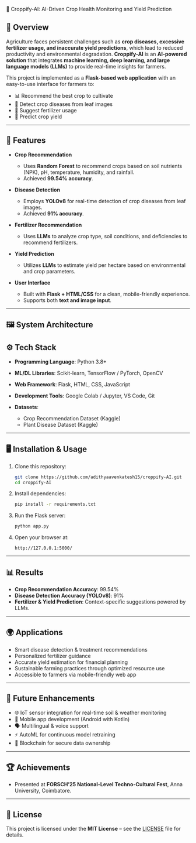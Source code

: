 🌾 Croppify-AI: AI-Driven Crop Health Monitoring and Yield Prediction

## 📌 Overview

Agriculture faces persistent challenges such as **crop diseases, excessive fertilizer usage, and inaccurate yield predictions**, which lead to reduced productivity and environmental degradation.
**Croppify-AI** is an **AI-powered solution** that integrates **machine learning, deep learning, and large language models (LLMs)** to provide real-time insights for farmers.

This project is implemented as a **Flask-based web application** with an easy-to-use interface for farmers to:

* 📊 Recommend the best crop to cultivate
* 🦠 Detect crop diseases from leaf images
* 🌱 Suggest fertilizer usage
* 🌾 Predict crop yield

---

## 🚀 Features

* **Crop Recommendation**

  * Uses **Random Forest** to recommend crops based on soil nutrients (NPK), pH, temperature, humidity, and rainfall.
  * Achieved **99.54% accuracy**.

* **Disease Detection**

  * Employs **YOLOv8** for real-time detection of crop diseases from leaf images.
  * Achieved **91% accuracy**.

* **Fertilizer Recommendation**

  * Uses **LLMs** to analyze crop type, soil conditions, and deficiencies to recommend fertilizers.

* **Yield Prediction**

  * Utilizes **LLMs** to estimate yield per hectare based on environmental and crop parameters.

* **User Interface**

  * Built with **Flask + HTML/CSS** for a clean, mobile-friendly experience.
  * Supports both **text and image input**.

---

## 🖼️ System Architecture

## ⚙️ Tech Stack

* **Programming Language**: Python 3.8+
* **ML/DL Libraries**: Scikit-learn, TensorFlow / PyTorch, OpenCV
* **Web Framework**: Flask, HTML, CSS, JavaScript
* **Development Tools**: Google Colab / Jupyter, VS Code, Git
* **Datasets**:

  * Crop Recommendation Dataset (Kaggle)
  * Plant Disease Dataset (Kaggle)

---

## 🖥️ Installation & Usage

1. Clone this repository:

   ```bash
   git clone https://github.com/adithyaavenkatesh15/croppify-AI.git
   cd croppify-AI
   ```

2. Install dependencies:

   ```bash
   pip install -r requirements.txt
   ```

3. Run the Flask server:

   ```bash
   python app.py
   ```

4. Open your browser at:

   ```
   http://127.0.0.1:5000/
   ```

---

## 📊 Results

* **Crop Recommendation Accuracy**: 99.54%
* **Disease Detection Accuracy (YOLOv8)**: 91%
* **Fertilizer & Yield Prediction**: Context-specific suggestions powered by LLMs.

---

## 🌍 Applications

* Smart disease detection & treatment recommendations
* Personalized fertilizer guidance
* Accurate yield estimation for financial planning
* Sustainable farming practices through optimized resource use
* Accessible to farmers via mobile-friendly web app

---

## 🔮 Future Enhancements

* 🌐 IoT sensor integration for real-time soil & weather monitoring
* 📱 Mobile app development (Android with Kotlin)
* 🗣️ Multilingual & voice support
* ⚡ AutoML for continuous model retraining
* 🔗 Blockchain for secure data ownership

---

## 🏆 Achievements

* Presented at **FORSCH’25 National-Level Techno-Cultural Fest**, Anna University, Coimbatore.

---


## 📜 License

This project is licensed under the **MIT License** – see the [LICENSE](LICENSE) file for details.
